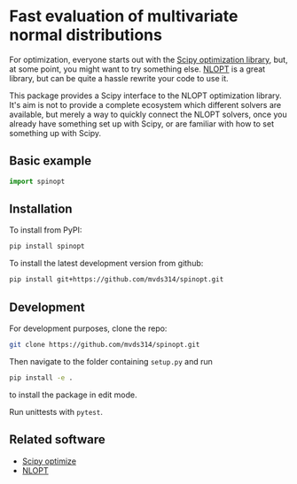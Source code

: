 # Fast evaluation of multivariate normal distributions

For optimization, everyone starts out with the [Scipy optimization library](https://docs.scipy.org/doc/scipy/tutorial/optimize.html), but, at some point, you might want to try something else.
[NLOPT](https://nlopt.readthedocs.io/en/latest/) is a great library, but can be quite a hassle rewrite your code to use it.

This package provides a Scipy interface to the NLOPT optimization library. It's aim is not to provide a complete ecosystem which different solvers are available, but merely a way to quickly connect the NLOPT solvers, once you already have something set up with Scipy, or are familiar with how to set something up with Scipy.

## Basic example

```python
import spinopt
```

## Installation

To install from PyPI:

```bash
pip install spinopt
```

To install the latest development version from github:

```bash
pip install git+https://github.com/mvds314/spinopt.git
```

## Development

For development purposes, clone the repo:

```bash
git clone https://github.com/mvds314/spinopt.git
```

Then navigate to the folder containing `setup.py` and run

```bash
pip install -e .
```

to install the package in edit mode.

Run unittests with `pytest`.

## Related software

- [Scipy optimize](https://docs.scipy.org/doc/scipy/tutorial/optimize.html)
- [NLOPT](https://nlopt.readthedocs.io/en/latest/)
